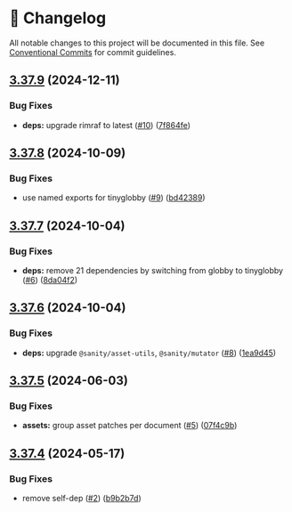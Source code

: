 <!-- markdownlint-disable --><!-- textlint-disable -->

# 📓 Changelog

All notable changes to this project will be documented in this file. See
[Conventional Commits](https://conventionalcommits.org) for commit guidelines.

## [3.37.9](https://github.com/sanity-io/import/compare/v3.37.8...v3.37.9) (2024-12-11)

### Bug Fixes

- **deps:** upgrade rimraf to latest ([#10](https://github.com/sanity-io/import/issues/10)) ([7f864fe](https://github.com/sanity-io/import/commit/7f864fe754213ce9522c6bba7aa12c7356686e29))

## [3.37.8](https://github.com/sanity-io/import/compare/v3.37.7...v3.37.8) (2024-10-09)

### Bug Fixes

- use named exports for tinyglobby ([#9](https://github.com/sanity-io/import/issues/9)) ([bd42389](https://github.com/sanity-io/import/commit/bd42389694176147700ae2d70bc0a3a2e0aba370))

## [3.37.7](https://github.com/sanity-io/import/compare/v3.37.6...v3.37.7) (2024-10-04)

### Bug Fixes

- **deps:** remove 21 dependencies by switching from globby to tinyglobby ([#6](https://github.com/sanity-io/import/issues/6)) ([8da04f2](https://github.com/sanity-io/import/commit/8da04f2c44a59ef11c413f25d69a1a1a990c9e6f))

## [3.37.6](https://github.com/sanity-io/import/compare/v3.37.5...v3.37.6) (2024-10-04)

### Bug Fixes

- **deps:** upgrade `@sanity/asset-utils`, `@sanity/mutator` ([#8](https://github.com/sanity-io/import/issues/8)) ([1ea9d45](https://github.com/sanity-io/import/commit/1ea9d45ecf085f71a14706063c07d42257d2d175))

## [3.37.5](https://github.com/sanity-io/import/compare/v3.37.4...v3.37.5) (2024-06-03)

### Bug Fixes

- **assets:** group asset patches per document ([#5](https://github.com/sanity-io/import/issues/5)) ([07f4c9b](https://github.com/sanity-io/import/commit/07f4c9b29a3836df1fa1ed03a2436137007b2220))

## [3.37.4](https://github.com/sanity-io/import/compare/v3.37.3...v3.37.4) (2024-05-17)

### Bug Fixes

- remove self-dep ([#2](https://github.com/sanity-io/import/issues/2)) ([b9b2b7d](https://github.com/sanity-io/import/commit/b9b2b7d50490b7fe5998bb969ac3e149437932a9))
